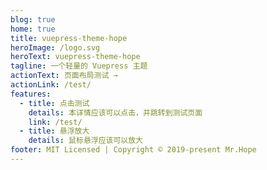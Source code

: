```yaml
---
blog: true
home: true
title: vuepress-theme-hope
heroImage: /logo.svg
heroText: vuepress-theme-hope
tagline: 一个轻量的 Vuepress 主题
actionText: 页面布局测试 →
actionLink: /test/
features:
  - title: 点击测试
    details: 本详情应该可以点击，并跳转到测试页面
    link: /test/
  - title: 悬浮放大
    details: 鼠标悬浮应该可以放大
footer: MIT Licensed | Copyright © 2019-present Mr.Hope
---
```


